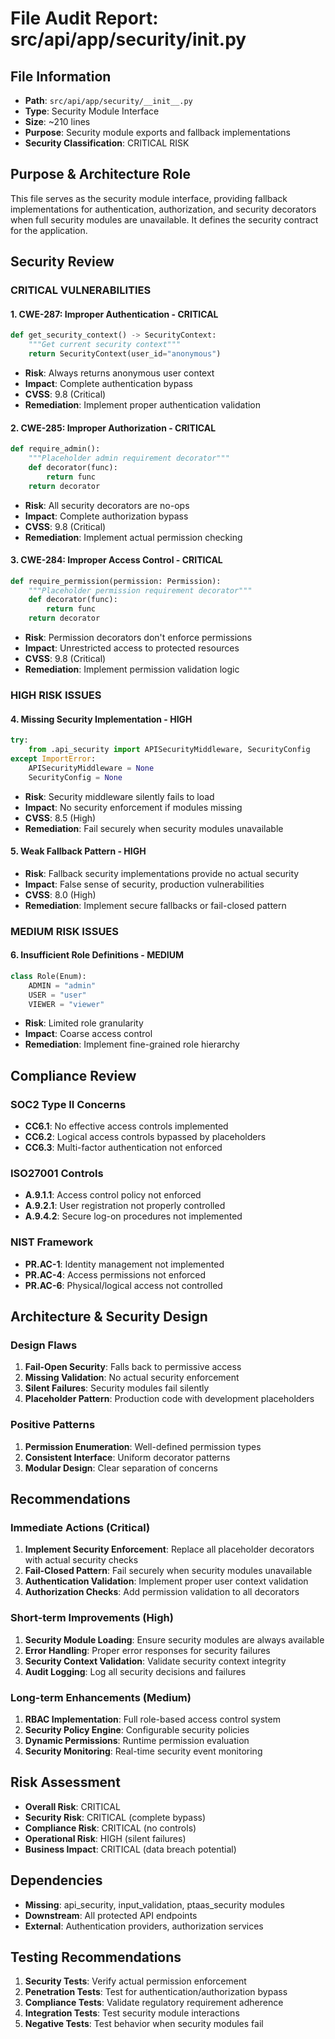 #  File Audit Report: src/api/app/security/__init__.py

##  File Information
- **Path**: `src/api/app/security/__init__.py`
- **Type**: Security Module Interface
- **Size**: ~210 lines
- **Purpose**: Security module exports and fallback implementations
- **Security Classification**: CRITICAL RISK

##  Purpose & Architecture Role
This file serves as the security module interface, providing fallback implementations for authentication, authorization, and security decorators when full security modules are unavailable. It defines the security contract for the application.

##  Security Review

###  CRITICAL VULNERABILITIES

####  1. **CWE-287: Improper Authentication** - CRITICAL
```python
def get_security_context() -> SecurityContext:
    """Get current security context"""
    return SecurityContext(user_id="anonymous")
```
- **Risk**: Always returns anonymous user context
- **Impact**: Complete authentication bypass
- **CVSS**: 9.8 (Critical)
- **Remediation**: Implement proper authentication validation

####  2. **CWE-285: Improper Authorization** - CRITICAL
```python
def require_admin():
    """Placeholder admin requirement decorator"""
    def decorator(func):
        return func
    return decorator
```
- **Risk**: All security decorators are no-ops
- **Impact**: Complete authorization bypass
- **CVSS**: 9.8 (Critical)
- **Remediation**: Implement actual permission checking

####  3. **CWE-284: Improper Access Control** - CRITICAL
```python
def require_permission(permission: Permission):
    """Placeholder permission requirement decorator"""
    def decorator(func):
        return func
    return decorator
```
- **Risk**: Permission decorators don't enforce permissions
- **Impact**: Unrestricted access to protected resources
- **CVSS**: 9.8 (Critical)
- **Remediation**: Implement permission validation logic

###  HIGH RISK ISSUES

####  4. **Missing Security Implementation** - HIGH
```python
try:
    from .api_security import APISecurityMiddleware, SecurityConfig
except ImportError:
    APISecurityMiddleware = None
    SecurityConfig = None
```
- **Risk**: Security middleware silently fails to load
- **Impact**: No security enforcement if modules missing
- **CVSS**: 8.5 (High)
- **Remediation**: Fail securely when security modules unavailable

####  5. **Weak Fallback Pattern** - HIGH
- **Risk**: Fallback security implementations provide no actual security
- **Impact**: False sense of security, production vulnerabilities
- **CVSS**: 8.0 (High)
- **Remediation**: Implement secure fallbacks or fail-closed pattern

###  MEDIUM RISK ISSUES

####  6. **Insufficient Role Definitions** - MEDIUM
```python
class Role(Enum):
    ADMIN = "admin"
    USER = "user"
    VIEWER = "viewer"
```
- **Risk**: Limited role granularity
- **Impact**: Coarse access control
- **Remediation**: Implement fine-grained role hierarchy

##  Compliance Review

###  SOC2 Type II Concerns
- **CC6.1**: No effective access controls implemented
- **CC6.2**: Logical access controls bypassed by placeholders
- **CC6.3**: Multi-factor authentication not enforced

###  ISO27001 Controls
- **A.9.1.1**: Access control policy not enforced
- **A.9.2.1**: User registration not properly controlled
- **A.9.4.2**: Secure log-on procedures not implemented

###  NIST Framework
- **PR.AC-1**: Identity management not implemented
- **PR.AC-4**: Access permissions not enforced
- **PR.AC-6**: Physical/logical access not controlled

##  Architecture & Security Design

###  Design Flaws
1. **Fail-Open Security**: Falls back to permissive access
2. **Missing Validation**: No actual security enforcement
3. **Silent Failures**: Security modules fail silently
4. **Placeholder Pattern**: Production code with development placeholders

###  Positive Patterns
1. **Permission Enumeration**: Well-defined permission types
2. **Consistent Interface**: Uniform decorator patterns
3. **Modular Design**: Clear separation of concerns

##  Recommendations

###  Immediate Actions (Critical)
1. **Implement Security Enforcement**: Replace all placeholder decorators with actual security checks
2. **Fail-Closed Pattern**: Fail securely when security modules unavailable
3. **Authentication Validation**: Implement proper user context validation
4. **Authorization Checks**: Add permission validation to all decorators

###  Short-term Improvements (High)
1. **Security Module Loading**: Ensure security modules are always available
2. **Error Handling**: Proper error responses for security failures
3. **Security Context Validation**: Validate security context integrity
4. **Audit Logging**: Log all security decisions and failures

###  Long-term Enhancements (Medium)
1. **RBAC Implementation**: Full role-based access control system
2. **Security Policy Engine**: Configurable security policies
3. **Dynamic Permissions**: Runtime permission evaluation
4. **Security Monitoring**: Real-time security event monitoring

##  Risk Assessment
- **Overall Risk**: CRITICAL
- **Security Risk**: CRITICAL (complete bypass)
- **Compliance Risk**: CRITICAL (no controls)
- **Operational Risk**: HIGH (silent failures)
- **Business Impact**: CRITICAL (data breach potential)

##  Dependencies
- **Missing**: api_security, input_validation, ptaas_security modules
- **Downstream**: All protected API endpoints
- **External**: Authentication providers, authorization services

##  Testing Recommendations
1. **Security Tests**: Verify actual permission enforcement
2. **Penetration Tests**: Test for authentication/authorization bypass
3. **Compliance Tests**: Validate regulatory requirement adherence
4. **Integration Tests**: Test security module interactions
5. **Negative Tests**: Test behavior when security modules fail